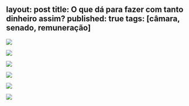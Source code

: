 layout: post
title:  O que dá para fazer com tanto dinheiro assim?
published: true
tags: [câmara, senado, remuneração]
---






![](/blogfigure/source/09-o-que-da-para-fazer/2017-08-03-o-que-da-para-fazer/capes-1.png)

![](/blogfigure/source/09-o-que-da-para-fazer/2017-08-03-o-que-da-para-fazer/samu-1.png)

![](/blogfigure/source/09-o-que-da-para-fazer/2017-08-03-o-que-da-para-fazer/empregado-1.png)

![](/blogfigure/source/09-o-que-da-para-fazer/2017-08-03-o-que-da-para-fazer/hospital-1.png)

![](/blogfigure/source/09-o-que-da-para-fazer/2017-08-03-o-que-da-para-fazer/brasilia-1.png)

![](/blogfigure/source/09-o-que-da-para-fazer/2017-08-03-o-que-da-para-fazer/neymar-1.png)
